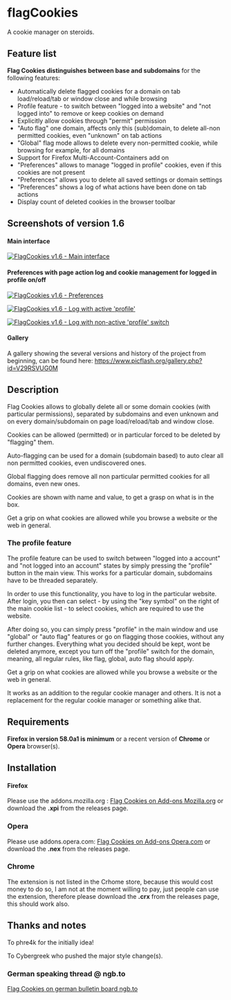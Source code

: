 # flagCookies
A cookie manager on steroids.

## Feature list

**Flag Cookies distinguishes between base and subdomains** for the following features:

- Automatically delete flagged cookies for a domain on tab load/reload/tab or window close and while browsing
- Profile feature - to switch between "logged into a website" and "not logged into" to remove or keep cookies on demand
- Explicitly allow cookies through "permit" permission
- "Auto flag" one domain, affects only this (sub)domain, to delete all-non permitted cookies, even "unknown" on tab actions
- "Global" flag mode allows to delete every non-permitted cookie, while browsing for example, for all domains
- Support for Firefox Multi-Account-Containers add on
- "Preferences" allows to manage "logged in profile" cookies, even if this cookies are not present
- "Preferences" allows you to delete all saved settings or domain settings
- "Preferences" shows a log of what actions have been done on tab actions
- Display count of deleted cookies in the browser toolbar

## Screenshots of version 1.6

#### Main interface

[![FlagCookies v1.6 - Main interface](https://www.picflash.org/img/2017/12/30/jxumb3iqtzhu7hy.png "FlagCookies v1.6 with cookies 'keyed' for profile mode (red key icon)")](https://www.picflash.org/viewer.php?img=jxumb3iqtzhu7hy.png)

#### Preferences with page action log and cookie management for logged in profile on/off

[![FlagCookies v1.6 - Preferences](https://www.picflash.org/img/2017/12/30/0o0aml1ik4lwfhd.png "Flag Cookies 1.6 preferences with profile cookie management")](https://www.picflash.org/viewer.php?img=0o0aml1ik4lwfhd.png)

[![FlagCookies v1.6 - Log with active 'profile'](https://www.picflash.org/img/2017/12/30/e3dlznmo3o8j5pk.png "Log view with active 'profile' after page reload")](https://www.picflash.org/viewer.php?img=e3dlznmo3o8j5pk.png)

[![FlagCookies v1.6 - Log with non-active 'profile' switch](https://www.picflash.org/img/2017/12/30/fswg4jfckb9d5zq.png "Log view with inactive 'profile' after page reload")](https://www.picflash.org/viewer.php?img=fswg4jfckb9d5zq.png)


#### Gallery
A gallery showing the several versions and history of the project from beginning, can be found here: https://www.picflash.org/gallery.php?id=V29RSVUG0M

## Description

Flag Cookies allows to globally delete all or some domain cookies (with particular permissions), separated by subdomains and even unknown and on every domain/subdomain on page load/reload/tab and window close.

Cookies can be allowed (permitted) or in particular forced to be deleted by "flagging" them.

Auto-flagging can be used for a domain (subdomain based) to auto clear all non permitted cookies, even undiscovered ones.

Global flagging does remove all non particular permitted cookies for all domains, even new ones.

Cookies are shown with name and value, to get a grasp on what is in the box.

Get a grip on what cookies are allowed while you browse a website or the web in general.

### The profile feature
The profile feature can be used to switch between "logged into a account" and "not logged into an account" states by simply pressing the "profile" button in the main view. This works for a particular domain, subdomains have to be threaded separately.

In order to use this functionality, you have to log in the particular website. After login, you then can select - by using the "key symbol" on the right of the main cookie list - to select cookies, which are required to use the website.

After doing so, you can simply press "profile" in the main window and use "global" or "auto flag" features or go on flagging those cookies, without any further changes. Everything what you decided should be kept, wont be deleted anymore, except you turn off the "profile" switch for the domain, meaning, all regular rules, like flag, global, auto flag should apply.

Get a grip on what cookies are allowed while you browse a website or the web in general.

It works as an addition to the regular cookie manager and others. It is not a replacement for the regular cookie manager or something alike that.


## Requirements

**Firefox in version 58.0a1 is minimum** or a recent version of **Chrome** or **Opera** browser(s).


## Installation

#### Firefox
Please use the addons.mozilla.org : [Flag Cookies on Add-ons Mozilla.org](https://addons.mozilla.org/en-US/firefox/addon/flag-cookies/) or download the **.xpi** from the releases page.

### Opera
Please use addons.opera.com: [Flag Cookies on Add-ons Opera.com](https://addons.opera.com/en/extensions/details/flag-cookies/) or download the **.nex** from the releases page.

### Chrome
The extension is not listed in the Crhome store, because this would cost money to do so, I am not at the moment willing to pay, just people can use the extension, therefore please download the **.crx** from the releases page, this should work also.


## Thanks and notes

To phre4k for the initially idea!

To Cybergreek who pushed the major style change(s).

### German speaking thread @ ngb.to
[Flag Cookies on german bulletin board ngb.to](https://ngb.to/threads/32496-Firefox-Addon-FlagCookies)
